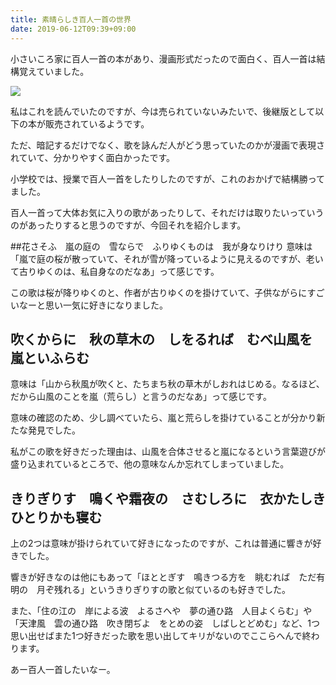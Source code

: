 ```yaml
---
title: 素晴らしき百人一首の世界
date: 2019-06-12T09:39+09:00
---
```


小さいころ家に百人一首の本があり、漫画形式だったので面白く、百人一首は結構覚えていました。

![](images/Ogura-Hyakunin-Isshu/20190602113713.png)

私はこれを読んでいたのですが、今は売られていないみたいで、後継版として以下の本が販売されているようです。

ただ、暗記するだけでなく、歌を詠んだ人がどう思っていたのかが漫画で表現されていて、分かりやすく面白かったです。

小学校では、授業で百人一首をしたりしたのですが、これのおかげで結構勝ってました。

百人一首って大体お気に入りの歌があったりして、それだけは取りたいっていうのがあったりすると思うのですが、今回それを紹介します。

##花さそふ　嵐の庭の　雪ならで　ふりゆくものは　我が身なりけり
意味は「嵐で庭の桜が散っていて、それが雪が降っているように見えるのですが、老いて古りゆくのは、私自身なのだなあ」って感じです。

この歌は桜が降りゆくのと、作者が古りゆくのを掛けていて、子供ながらにすごいなーと思い一気に好きになりました。

## 吹くからに　秋の草木の　しをるれば　むべ山風を　嵐といふらむ
意味は「山から秋風が吹くと、たちまち秋の草木がしおれはじめる。なるほど、だから山風のことを嵐（荒らし）と言うのだなあ」って感じです。

意味の確認のため、少し調べていたら、嵐と荒らしを掛けていることが分かり新たな発見でした。

私がこの歌を好きだった理由は、山風を合体させると嵐になるという言葉遊びが盛り込まれているところで、他の意味なんか忘れてしまっていました。

## きりぎりす　鳴くや霜夜の　さむしろに　衣かたしき　ひとりかも寝む
上の2つは意味が掛けられていて好きになったのですが、これは普通に響きが好きでした。

響きが好きなのは他にもあって「ほととぎす　鳴きつる方を　眺むれば　ただ有明の　月ぞ残れる」というきりぎりすの歌と似ているのも好きでした。

また、「住の江の　岸による波　よるさへや　夢の通ひ路　人目よくらむ」や「天津風　雲の通ひ路　吹き閉ぢよ　をとめの姿　しばしとどめむ」など、1つ思い出せばまた1つ好きだった歌を思い出してキリがないのでここらへんで終わります。

あー百人一首したいなー。
